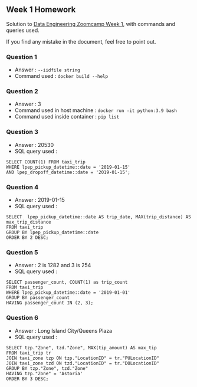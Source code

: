 ## Week 1 Homework
Solution to [Data Engineering Zoomcamp Week 1](https://github.com/DataTalksClub/data-engineering-zoomcamp/blob/main/cohorts/2023/week_1_docker_sql/homework.md), with commands and queries used. 

If you find any mistake in the document, feel free to point out.

### Question 1
- Answer : `--iidfile string`
- Command used : `docker build --help`

### Question 2
- Answer : 3
- Command used in host machine : `docker run -it python:3.9 bash`
- Command used inside container : `pip list`

### Question 3
- Answer : 20530
- SQL query used :
```
SELECT COUNT(1) FROM taxi_trip
WHERE lpep_pickup_datetime::date = '2019-01-15'
AND lpep_dropoff_datetime::date = '2019-01-15';
```

### Question 4
- Answer : 2019-01-15
- SQL query used :
```
SELECT 	lpep_pickup_datetime::date AS trip_date, MAX(trip_distance) AS max_trip_distance 
FROM taxi_trip
GROUP BY lpep_pickup_datetime::date
ORDER BY 2 DESC;
```

### Question 5
- Answer : 2 is 1282 and 3 is 254
- SQL query used :
```
SELECT passenger_count, COUNT(1) as trip_count
FROM taxi_trip
WHERE lpep_pickup_datetime::date = '2019-01-01'
GROUP BY passenger_count
HAVING passenger_count IN (2, 3);
```

### Question 6
- Answer : Long Island City/Queens Plaza
- SQL query used :
```
SELECT tzp."Zone", tzd."Zone", MAX(tip_amount) AS max_tip
FROM taxi_trip tr
JOIN taxi_zone tzp ON tzp."LocationID" = tr."PULocationID"
JOIN taxi_zone tzd ON tzd."LocationID" = tr."DOLocationID"
GROUP BY tzp."Zone", tzd."Zone"
HAVING tzp."Zone" = 'Astoria'
ORDER BY 3 DESC;
```
